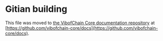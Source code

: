 Gitian building
================

This file was moved to [the VibofChain Core documentation repository](https://github.com/vibofchain-core/docs/blob/master/gitian-building.md) at [https://github.com/vibofchain-core/docs](https://github.com/vibofchain-core/docs).
